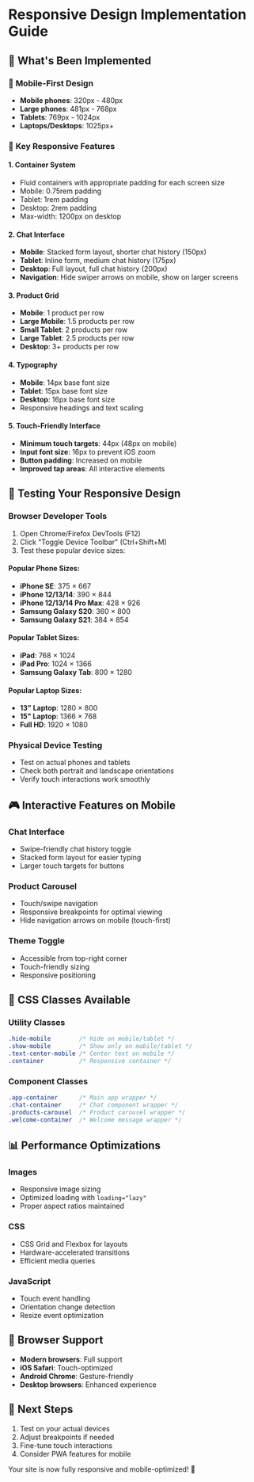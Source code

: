# Responsive Design Implementation Guide

## 🎯 **What's Been Implemented**

### 📱 **Mobile-First Design**
- **Mobile phones**: 320px - 480px
- **Large phones**: 481px - 768px  
- **Tablets**: 769px - 1024px
- **Laptops/Desktops**: 1025px+

### 🎨 **Key Responsive Features**

#### 1. **Container System**
- Fluid containers with appropriate padding for each screen size
- Mobile: 0.75rem padding
- Tablet: 1rem padding  
- Desktop: 2rem padding
- Max-width: 1200px on desktop

#### 2. **Chat Interface**
- **Mobile**: Stacked form layout, shorter chat history (150px)
- **Tablet**: Inline form, medium chat history (175px)
- **Desktop**: Full layout, full chat history (200px)
- **Navigation**: Hide swiper arrows on mobile, show on larger screens

#### 3. **Product Grid**
- **Mobile**: 1 product per row
- **Large Mobile**: 1.5 products per row
- **Small Tablet**: 2 products per row
- **Large Tablet**: 2.5 products per row
- **Desktop**: 3+ products per row

#### 4. **Typography**
- **Mobile**: 14px base font size
- **Tablet**: 15px base font size
- **Desktop**: 16px base font size
- Responsive headings and text scaling

#### 5. **Touch-Friendly Interface**
- **Minimum touch targets**: 44px (48px on mobile)
- **Input font size**: 16px to prevent iOS zoom
- **Button padding**: Increased on mobile
- **Improved tap areas**: All interactive elements

## 🧪 **Testing Your Responsive Design**

### **Browser Developer Tools**
1. Open Chrome/Firefox DevTools (F12)
2. Click "Toggle Device Toolbar" (Ctrl+Shift+M)
3. Test these popular device sizes:

#### **Popular Phone Sizes:**
- **iPhone SE**: 375 × 667
- **iPhone 12/13/14**: 390 × 844
- **iPhone 12/13/14 Pro Max**: 428 × 926
- **Samsung Galaxy S20**: 360 × 800
- **Samsung Galaxy S21**: 384 × 854

#### **Popular Tablet Sizes:**
- **iPad**: 768 × 1024
- **iPad Pro**: 1024 × 1366
- **Samsung Galaxy Tab**: 800 × 1280

#### **Popular Laptop Sizes:**
- **13" Laptop**: 1280 × 800
- **15" Laptop**: 1366 × 768
- **Full HD**: 1920 × 1080

### **Physical Device Testing**
- Test on actual phones and tablets
- Check both portrait and landscape orientations
- Verify touch interactions work smoothly

## 🎮 **Interactive Features on Mobile**

### **Chat Interface**
- Swipe-friendly chat history toggle
- Stacked form layout for easier typing
- Larger touch targets for buttons

### **Product Carousel**
- Touch/swipe navigation
- Responsive breakpoints for optimal viewing
- Hide navigation arrows on mobile (touch-first)

### **Theme Toggle**
- Accessible from top-right corner
- Touch-friendly sizing
- Responsive positioning

## 🔧 **CSS Classes Available**

### **Utility Classes**
```css
.hide-mobile        /* Hide on mobile/tablet */
.show-mobile        /* Show only on mobile/tablet */
.text-center-mobile /* Center text on mobile */
.container          /* Responsive container */
```

### **Component Classes**
```css
.app-container      /* Main app wrapper */
.chat-container     /* Chat component wrapper */
.products-carousel  /* Product carousel wrapper */
.welcome-container  /* Welcome message wrapper */
```

## 📊 **Performance Optimizations**

### **Images**
- Responsive image sizing
- Optimized loading with `loading="lazy"`
- Proper aspect ratios maintained

### **CSS**
- CSS Grid and Flexbox for layouts
- Hardware-accelerated transitions
- Efficient media queries

### **JavaScript**
- Touch event handling
- Orientation change detection
- Resize event optimization

## 🎯 **Browser Support**
- **Modern browsers**: Full support
- **iOS Safari**: Touch-optimized
- **Android Chrome**: Gesture-friendly
- **Desktop browsers**: Enhanced experience

## 🚀 **Next Steps**
1. Test on your actual devices
2. Adjust breakpoints if needed
3. Fine-tune touch interactions
4. Consider PWA features for mobile

Your site is now fully responsive and mobile-optimized! 🎉

